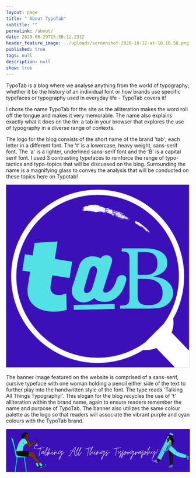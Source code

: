 ```yaml
---
layout: page
title: " About TypoTab"
subtitle: ""
permalink: /about/
date: 2020-06-29T15:36:12.231Z
header_feature_image: ../uploads/screenshot-2020-10-12-at-10.10.58.png
published: true
tags: null
description: null
show: true
---
```

TypoTab is a blog where we analyse anything from the world of typography; whether it be the history of an individual font or how brands use specific typefaces or typography used in everyday life - TypoTab covers it!

I chose the name TypoTab for the site as the alliteration makes the word roll off the tongue and makes it very memorable. The name also explains exactly what it does on the tin: a tab in your browser that explores the use of typography in a diverse range of contexts.

The logo for the blog consists of the short name of the brand 'tab'; each letter in a different font. The 't' is a lowercase, heavy weight, sans-serif font. The 'a' is a lighter, underlined sans-serif font and the 'B' is a capital serif font. I used 3 contrasting typefaces to reinforce the range of typo-tactics and typo-topics that will be discussed on the blog. Surrounding the name is a magnifying glass to convey the analysis that will be conducted on these topics here on Typotab!

![TypoTab Logo](../uploads/screenshot-2020-10-11-at-16.35.14.png "TypoTab Logo")

The banner image featured on the website is comprised of a sans-serif, cursive typeface with one woman holding a pencil either side of the text to further play into the handwritten style of the font. The type reads 'Talking All Things Typography!'. This slogan for the blog recycles the use of 't' alliteration within the brand name, again to ensure readers remember the name and purpose of TypoTab. The banner also utilizes the same colour palette as the logo so that readers will associate the vibrant purple and cyan colours with the TypoTab brand.

![TypoTab Banner Image](../uploads/screenshot-2020-10-11-at-15.59.29.png "TypoTab Banner Image")